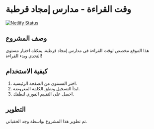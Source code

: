 # وقت القراءة - مدارس إمجاد قرطبة

<div>
  <a href="https://app.netlify.com/sites/wajdataa/deploys">
    <img src="https://api.netlify.com/api/v1/badges/77d07599-e11b-46d2-b499-0fb97d79d590/deploy-status" alt="Netlify Status">
  </a>
</div>

## وصف المشروع
هذا الموقع مخصص لوقت القراءة في مدارس إمجاد قرطبة. يمكنك اختيار مستوى التحدي وبدء القراءة!

## كيفية الاستخدام
1. اختر المستوى من الصفحة الرئيسية.
2. ابدأ التسجيل ونطق الكلمة المعروضة.
3. احصل على التقييم الفوري لنطقك.

## التطوير
تم تطوير هذا المشروع بواسطة وجد الحقباني.
